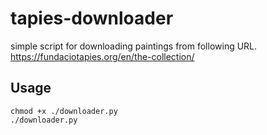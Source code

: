# tapies-downloader 

simple script for downloading paintings from following URL.
https://fundaciotapies.org/en/the-collection/

## Usage

```
chmod +x ./downloader.py
./downloader.py
```

